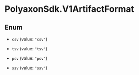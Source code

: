 # PolyaxonSdk.V1ArtifactFormat

## Enum


* `csv` (value: `"csv"`)

* `tsv` (value: `"tsv"`)

* `psv` (value: `"psv"`)

* `ssv` (value: `"ssv"`)


